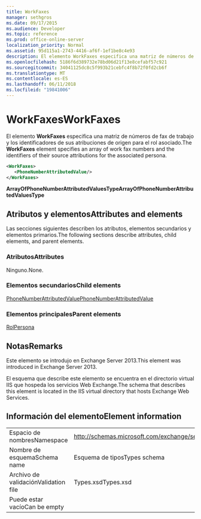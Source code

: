 ```yaml
---
title: WorkFaxes
manager: sethgros
ms.date: 09/17/2015
ms.audience: Developer
ms.topic: reference
ms.prod: office-online-server
localization_priority: Normal
ms.assetid: 95d115a1-2743-4416-af6f-1ef1be8c4e93
description: El elemento WorkFaxes especifica una matriz de números de fax de trabajo y los identificadores de sus atribuciones de origen para el rol asociado.
ms.openlocfilehash: 5186f6d389732e78bd06d21f13e8cefabf57c921
ms.sourcegitcommit: 34041125dc8c5f993b21cebfc4f8b72f0fd2cb6f
ms.translationtype: MT
ms.contentlocale: es-ES
ms.lasthandoff: 06/11/2018
ms.locfileid: "19841006"
---
```

# <a name="workfaxes"></a><span data-ttu-id="9f72a-103">WorkFaxes</span><span class="sxs-lookup"><span data-stu-id="9f72a-103">WorkFaxes</span></span>

<span data-ttu-id="9f72a-104">El elemento **WorkFaxes** especifica una matriz de números de fax de trabajo y los identificadores de sus atribuciones de origen para el rol asociado.</span><span class="sxs-lookup"><span data-stu-id="9f72a-104">The **WorkFaxes** element specifies an array of work fax numbers and the identifiers of their source attributions for the associated persona.</span></span> 
  
```XML
<WorkFaxes>
   <PhoneNumberAttributedValue/>
</WorkFaxes>
```

 <span data-ttu-id="9f72a-105">**ArrayOfPhoneNumberAttributedValuesType**</span><span class="sxs-lookup"><span data-stu-id="9f72a-105">**ArrayOfPhoneNumberAttributedValuesType**</span></span>
## <a name="attributes-and-elements"></a><span data-ttu-id="9f72a-106">Atributos y elementos</span><span class="sxs-lookup"><span data-stu-id="9f72a-106">Attributes and elements</span></span>

<span data-ttu-id="9f72a-107">Las secciones siguientes describen los atributos, elementos secundarios y elementos primarios.</span><span class="sxs-lookup"><span data-stu-id="9f72a-107">The following sections describe attributes, child elements, and parent elements.</span></span>
  
### <a name="attributes"></a><span data-ttu-id="9f72a-108">Atributos</span><span class="sxs-lookup"><span data-stu-id="9f72a-108">Attributes</span></span>

<span data-ttu-id="9f72a-109">Ninguno.</span><span class="sxs-lookup"><span data-stu-id="9f72a-109">None.</span></span>
  
### <a name="child-elements"></a><span data-ttu-id="9f72a-110">Elementos secundarios</span><span class="sxs-lookup"><span data-stu-id="9f72a-110">Child elements</span></span>

[<span data-ttu-id="9f72a-111">PhoneNumberAttributedValue</span><span class="sxs-lookup"><span data-stu-id="9f72a-111">PhoneNumberAttributedValue</span></span>](phonenumberattributedvalue.md)
  
### <a name="parent-elements"></a><span data-ttu-id="9f72a-112">Elementos principales</span><span class="sxs-lookup"><span data-stu-id="9f72a-112">Parent elements</span></span>

[<span data-ttu-id="9f72a-113">Rol</span><span class="sxs-lookup"><span data-stu-id="9f72a-113">Persona</span></span>](persona.md)
  
## <a name="remarks"></a><span data-ttu-id="9f72a-114">Notas</span><span class="sxs-lookup"><span data-stu-id="9f72a-114">Remarks</span></span>

<span data-ttu-id="9f72a-115">Este elemento se introdujo en Exchange Server 2013.</span><span class="sxs-lookup"><span data-stu-id="9f72a-115">This element was introduced in Exchange Server 2013.</span></span>
  
<span data-ttu-id="9f72a-116">El esquema que describe este elemento se encuentra en el directorio virtual IIS que hospeda los servicios Web Exchange.</span><span class="sxs-lookup"><span data-stu-id="9f72a-116">The schema that describes this element is located in the IIS virtual directory that hosts Exchange Web Services.</span></span>
  
## <a name="element-information"></a><span data-ttu-id="9f72a-117">Información del elemento</span><span class="sxs-lookup"><span data-stu-id="9f72a-117">Element information</span></span>

|||
|:-----|:-----|
|<span data-ttu-id="9f72a-118">Espacio de nombres</span><span class="sxs-lookup"><span data-stu-id="9f72a-118">Namespace</span></span>  <br/> |http://schemas.microsoft.com/exchange/services/2006/types  <br/> |
|<span data-ttu-id="9f72a-119">Nombre de esquema</span><span class="sxs-lookup"><span data-stu-id="9f72a-119">Schema name</span></span>  <br/> |<span data-ttu-id="9f72a-120">Esquema de tipos</span><span class="sxs-lookup"><span data-stu-id="9f72a-120">Types schema</span></span>  <br/> |
|<span data-ttu-id="9f72a-121">Archivo de validación</span><span class="sxs-lookup"><span data-stu-id="9f72a-121">Validation file</span></span>  <br/> |<span data-ttu-id="9f72a-122">Types.xsd</span><span class="sxs-lookup"><span data-stu-id="9f72a-122">Types.xsd</span></span>  <br/> |
|<span data-ttu-id="9f72a-123">Puede estar vacío</span><span class="sxs-lookup"><span data-stu-id="9f72a-123">Can be empty</span></span>  <br/> ||
   

